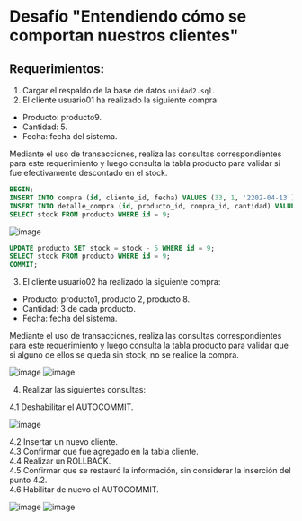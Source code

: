 # Desafío "Entendiendo cómo se comportan nuestros clientes"

## Requerimientos:
1. Cargar el respaldo de la base de datos `unidad2.sql`.
2. El cliente usuario01 ha realizado la siguiente compra:
  - Producto: producto9.
  - Cantidad: 5.
  - Fecha: fecha del sistema.    

   Mediante el uso de transacciones, realiza las consultas correspondientes para este requerimiento y luego consulta la tabla producto para validar si fue efectivamente descontado en el stock.

```sql
BEGIN;
INSERT INTO compra (id, cliente_id, fecha) VALUES (33, 1, '2202-04-13');
INSERT INTO detalle_compra (id, producto_id, compra_id, cantidad) VALUES (43, 9, 33, 5);
SELECT stock FROM producto WHERE id = 9;
```
![image](https://user-images.githubusercontent.com/98556305/163300347-eafae547-131b-4f42-9e23-90ad32d27e05.png)

```sql
UPDATE producto SET stock = stock - 5 WHERE id = 9;
SELECT stock FROM producto WHERE id = 9;
COMMIT;
```


3. El cliente usuario02 ha realizado la siguiente compra:
  - Producto: producto1, producto 2, producto 8.
  - Cantidad: 3 de cada producto.
  - Fecha: fecha del sistema.    
  
  Mediante el uso de transacciones, realiza las consultas correspondientes para este requerimiento y luego consulta la tabla producto para validar que si alguno de ellos se queda sin stock, no se realice la compra.

![image](https://user-images.githubusercontent.com/98556305/163297132-b39e9023-bf23-48c0-afea-142160d89c0e.png)
![image](https://user-images.githubusercontent.com/98556305/163297164-06b10b48-0dd5-4e07-9d8a-72a9af5caac4.png)

 4. Realizar las siguientes consultas:
 
  4.1 Deshabilitar el AUTOCOMMIT.

![image](https://user-images.githubusercontent.com/98556305/163297612-166a4327-0537-449c-982b-f1f97214f4d8.png)

  4.2 Insertar un nuevo cliente.    
  4.3 Confirmar que fue agregado en la tabla cliente.    
  4.4 Realizar un ROLLBACK.    
  4.5 Confirmar que se restauró la información, sin considerar la inserción del punto 4.2.    
  4.6 Habilitar de nuevo el AUTOCOMMIT.
 
 ![image](https://user-images.githubusercontent.com/98556305/163299024-dff5d1e9-4f79-4223-9760-830797aa4901.png)
 ![image](https://user-images.githubusercontent.com/98556305/163299087-f9f57c41-03f8-45f1-af84-ba8eacdb795c.png)

